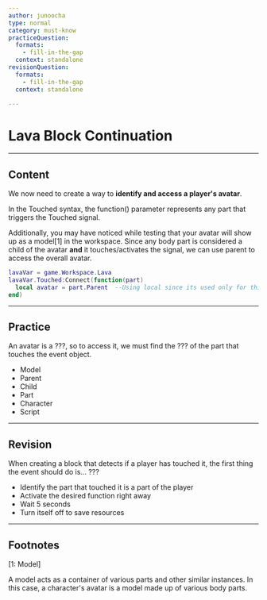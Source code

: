 ```yaml
---
author: junoocha
type: normal
category: must-know
practiceQuestion:
  formats:
    - fill-in-the-gap
  context: standalone
revisionQuestion:
  formats:
    - fill-in-the-gap
  context: standalone

---
```


# Lava Block Continuation
---

## Content
We now need to create a way to **identify and access a player's avatar**.

In the Touched syntax, the function() parameter represents any part that triggers the Touched signal.

Additionally, you may have noticed while testing that your avatar will show up as a model[1] in the workspace. Since any body part is considered a child of the avatar **and** it touches/activates the signal, we can use parent to access the overall avatar.

```lua
lavaVar = game.Workspace.Lava
lavaVar.Touched:Connect(function(part)
  local avatar = part.Parent  --Using local since its used only for this event function.
end)
```
---

## Practice

An avatar is a ???, so to access it, we must find the ??? of the part that touches the event object.

- Model
- Parent
- Child
- Part
- Character
- Script

---

## Revision

When creating a block that detects if a player has touched it, the first thing the event should do is... ???
- Identify the part that touched it is a part of the player
- Activate the desired function right away
- Wait 5 seconds
- Turn itself off to save resources

---

## Footnotes

[1: Model]

A model acts as a container of various parts and other similar instances. In this case, a character's avatar is a model made up of various body parts.